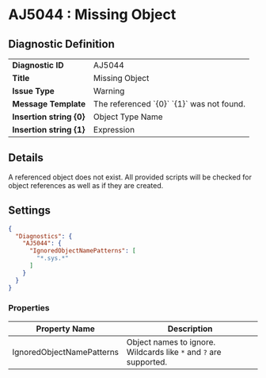 # AJ5044 : Missing Object

## Diagnostic Definition

<table>
  <tr>
    <td class="header"><b>Diagnostic ID</b></td>
    <td>AJ5044</td>
  </tr>
  <tr>
    <td class="header"><b>Title</b></td>
    <td>Missing Object</td>
  </tr>
  <tr>
    <td class="header"><b>Issue Type</b></td>
    <td>Warning</td>
  </tr>
  <tr>
    <td class="header"><b>Message Template</b></td>
    <td>The referenced `{0}` `{1}` was not found.</td>
  </tr>
    <tr>
    <td class="header"><b>Insertion string {0}</b></td>
    <td>Object Type Name</td>
  </tr>
  <tr>
    <td class="header"><b>Insertion string {1}</b></td>
    <td>Expression</td>
  </tr>

</table>

## Details

A referenced object does not exist. All provided scripts will be checked for object references as well as if they are
created.


## Settings

```json
{
  "Diagnostics": {
    "AJ5044": {
      "IgnoredObjectNamePatterns": [
        "*.sys.*"
      ]
    }
  }
}
```


### Properties

| Property Name             | Description                                                       |
|---------------------------|-------------------------------------------------------------------|
| IgnoredObjectNamePatterns | Object names to ignore. Wildcards like `*` and `?` are supported. |




